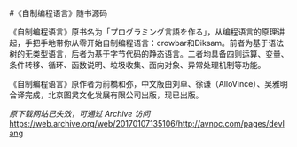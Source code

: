 #《自制编程语言》随书源码

《自制编程语言》原书名为「プログラミング言語を作る」，从编程语言的原理讲起，手把手地带你从零开始自制编程语言：crowbar和Diksam。前者为基于语法树的无类型语言，后者为基于字节代码的静态语言。二者均具备四则运算、变量、条件转移、循环、函数说明、垃圾收集、面向对象、异常处理机制等功能。

《自制编程语言》原作者为前橋和弥，中文版由刘卓、徐谦（AlloVince）、吴雅明合译完成，北京图灵文化发展有限公司出版，现已出版。

*原下载网站已失效，可通过 Archive 访问* https://web.archive.org/web/20170107135106/http://avnpc.com/pages/devlang

